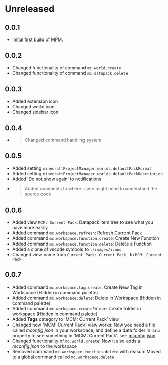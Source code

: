 # Unreleased

## 0.0.1
* Initial first build of MPM.

## 0.0.2
* Changed functionality of command `mc.world.create`
* Changed functionality of command `mc.datapack.delete`

## 0.0.3
* Added extension icon
* Changed world icon
* Changed sidebar icon

## 0.0.4
* > Changed command handling system

## 0.0.5
* Added setting `minecraftProjectManager.worlds.defaultPackFormat`
* Added setting `minecraftProjectManager.worlds.defaultPackDescription`
* Added 'Do not show again' to notifications
* > Added comments to where users might need to understand the source code 

## 0.0.6
* Added view `MCM: Current Pack`: Datapack item tree to see what you have more easily
* Added command `mc.workspace.refresh`: Refresh Current Pack
* Added command `mc.workspace.function.create`: Create New Function
* Added command `mc.workspace.function.delete`: Delete a Function
* Added a clone of vscode symbols to `./images/icons`
* Changed view name from `Current Pack: Current Pack ` to `MCM: Current Pack`

## 0.0.7
* Added command `mc.workspace.tag.create`: Create New Tag in Workspace (Hidden in command palette)
* Added command `mc.workspace.delete`: Delete in Workspace (Hidden in command palette)
* Added command `mc.workspace.createFolder`: Create folder in workspace (Hidden in command palette)
* Added **Tags** category to 'MCM: Current Pack' view
* Changed how 'MCM: Current Pack' view works: Now you need a file called *mconfig.json* in your workspace, and define a data folder in `data` property to see something in 'MCM: Current Pack'. see [mconfig.json](./docs/mconfig.md)
* Changed functionality of `mc.world.create`: Now it also adds a *mconfig.json* to the workspace
* Removed command `mc.workspace.function.delete` with reason: Moved to a global command called `mc.workspace.delete`
